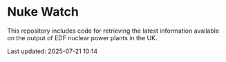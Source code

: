 # Nuke Watch

This repository includes code for retrieving the latest information available on the output of EDF nuclear power plants in the UK.

Last updated: 2025-07-21 10:14